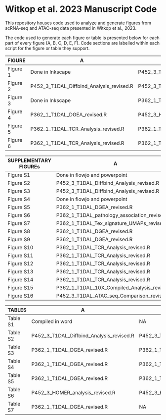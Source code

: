 # Witkop et al. 2023 Manuscript Code

This repository houses code used to analyze and generate figures from scRNA-seq and ATAC-seq data presented in Witkop et al., 2023. 

The code used to generate each figure or table is presented below for each part of every figure (A, B, C, D, E, F). Code sections are labelled within each script for the figure or table they support.

| FIGURE               | A                                            | B                                            | C                                            | D                                          | E                                          | F                                   |
|----------------------|----------------------------------------------|----------------------------------------------|----------------------------------------------|--------------------------------------------|--------------------------------------------|-------------------------------------|
| Figure 1             | Done in Inkscape                             | P452_3_T1DAL_Diffbind_Analysis_revised.R     | P452_3_T1DAL_Diffbind_Analysis_revised.R     | P452_3_T1DAL_Diffbind_Analysis_revised.R   | NA                                         | NA                                  |
| Figure 2             | P452_3_T1DAL_Diffbind_Analysis_revised.R     | P452_3_T1DAL_Diffbind_Analysis_revised.R     | P452_3_T1DAL_Diffbind_Analysis_revised.R     | NA                                         | NA                                         | NA                                  |
| Figure 3             | Done in Inkscape                             | P362_1_T1DAL_10X_Compiled_Analysis_revised.R | P362_1_T1DAL_10X_Compiled_Analysis_revised.R | P362_1_T1DAL_Tex_signature_UMAPs_revised.R | NA                                         | NA                                  |
| Figure 4             | P362_1_T1DAL_DGEA_revised.R                  | P452_3_HOMER_analysis_revised.R              | P452_3_HOMER_analysis_revised.R              | NA                                         | NA                                         | NA                                  |
| Figure 5             | P362_1_T1DAL_TCR_Analysis_revised.R          | P362_1_T1DAL_TCR_Analysis_revised.R          | P362_1_T1DAL_TCR_Analysis_revised.R          | P362_1_T1DAL_TCR_Analysis_revised.R        | P362_1_T1DAL_TCR_Analysis_revised.R        | P362_1_T1DAL_TCR_Analysis_revised.R |
| Figure 6             | P362_1_T1DAL_TCR_Analysis_revised.R          | P362_1_T1DAL_TCR_Analysis_revised.R          | Done in Inkscape                             | P362_1_T1DAL_TCR_Analysis_revised.R        | NA                                         | NA                                  |

| SUPPLEMENTARY FIGUREs | A                                            | B                                            | C                                           | D                                          | E                                          | F  |
|----------------------|----------------------------------------------|----------------------------------------------|---------------------------------------------|--------------------------------------------|--------------------------------------------|----|
| Figure S1            | Done in flowjo and powerpoint                | NA                                           | NA                                          | NA                                         | NA                                         | NA |
| Figure S2            | P452_3_T1DAL_Diffbind_Analysis_revised.R     | NA                                           | NA                                          | NA                                         | NA                                         | NA |
| Figure S3            | P452_3_T1DAL_Diffbind_Analysis_revised.R     | NA                                           | NA                                          | NA                                         | NA                                         | NA |
| Figure S4            | Done in flowjo and powerpoint                | NA                                           | NA                                          | NA                                         | NA                                         | NA |
| Figure S5            | P362_1_T1DAL_DGEA_revised.R                  | P362_1_T1DAL_DGEA_revised.R                  | P362_1_T1DAL_Multimodal_reference_revised.R | NA                                         | NA                                         | NA |
| Figure S6            | P362_1_T1DAL_pathology_association_revised.R | P362_1_T1DAL_pathology_association_revised.R | NA                                          | NA                                         | NA                                         | NA |
| Figure S7            | P362_1_T1DAL_Tex_signature_UMAPs_revised.R   | P362_1_T1DAL_Tex_signature_UMAPs_revised.R   | NA                                          | NA                                         | NA                                         | NA |
| Figure S8            | P362_1_T1DAL_DGEA_revised.R                  | NA                                           | NA                                          | NA                                         | NA                                         | NA |
| Figure S9            | P362_1_T1DAL_DGEA_revised.R                  | P362_1_T1DAL_DGEA_revised.R                  | P362_1_T1DAL_DGEA_revised.R                 | NA                                         | NA                                         | NA |
| Figure S10           | P362_1_T1DAL_TCR_Analysis_revised.R          | P362_1_T1DAL_TCR_Analysis_revised.R          | P362_1_T1DAL_TCR_Analysis_revised.R         | NA                                         | NA                                         | NA |
| Figure S11           | P362_1_T1DAL_TCR_Analysis_revised.R          | P362_1_T1DAL_TCR_Analysis_revised.R          | NA                                          | NA                                         | NA                                         | NA |
| Figure S12           | P362_1_T1DAL_TCR_Analysis_revised.R          | P362_1_T1DAL_TCR_Analysis_revised.R          | NA                                          | NA                                         | NA                                         | NA |
| Figure S13           | P362_1_T1DAL_TCR_Analysis_revised.R          | P362_1_T1DAL_TCR_Analysis_revised.R          | NA                                          | NA                                         | NA                                         | NA |
| Figure S14           | P362_1_T1DAL_TCR_Analysis_revised.R          | P362_1_T1DAL_TCR_Analysis_revised.R          | P362_1_T1DAL_TCR_Analysis_revised.R         | NA                                         | NA                                         | NA |
| Figure S15           | P362_1_T1DAL_10X_Compiled_Analysis_revised.R | P362_1_T1DAL_10X_Compiled_Analysis_revised.R | P362_1_T1DAL_Tex_signature_UMAPs_revised.R  | P362_1_T1DAL_Tex_signature_UMAPs_revised.R | NA                                         | NA |
| Figure S16           | P452_3_T1DAL_ATAC_seq_Comparison_revised.R   | P452_3_T1DAL_ATAC_seq_Comparison_revised.R   | P452_3_T1DAL_ATAC_seq_Comparison_revised.R  | P452_3_T1DAL_ATAC_seq_Comparison_revised.R | P452_3_T1DAL_ATAC_seq_Comparison_revised.R | NA |

| TABLES   | A                                        | B                                        | C                                        | D                                        |   |   |
|----------|------------------------------------------|------------------------------------------|------------------------------------------|------------------------------------------|---|---|
| Table S1 | Compiled in word                         | NA                                       | NA                                       | NA                                       |   |   |
| Table S2 | P452_3_T1DAL_Diffbind_Analysis_revised.R | P452_3_T1DAL_Diffbind_Analysis_revised.R | P452_3_T1DAL_Diffbind_Analysis_revised.R | P452_3_T1DAL_Diffbind_Analysis_revised.R |   |   |
| Table S3 | P362_1_T1DAL_DGEA_revised.R              | P362_1_T1DAL_DGEA_revised.R              | P362_1_T1DAL_DGEA_revised.R              | P362_1_T1DAL_DGEA_revised.R              |   |   |
| Table S4 | P362_1_T1DAL_DGEA_revised.R              | P362_1_T1DAL_DGEA_revised.R              | NA                                       | NA                                       |   |   |
| Table S5 | P362_1_T1DAL_DGEA_revised.R              | P362_1_T1DAL_DGEA_revised.R              | NA                                       | NA                                       |   |   |
| Table S6 | P452_3_HOMER_analysis_revised.R          | P452_3_HOMER_analysis_revised.R          | P452_3_HOMER_analysis_revised.R          | P452_3_HOMER_analysis_revised.R          |   |   |
| Table S7 | P362_1_T1DAL_DGEA_revised.R              | NA                                       | NA                                       | NA                                       |   |   |